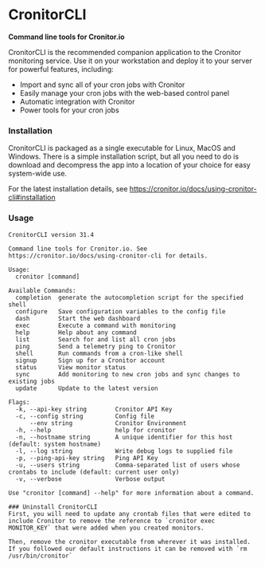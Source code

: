 # CronitorCLI
**Command line tools for Cronitor.io**

CronitorCLI is the recommended companion application to the Cronitor monitoring service.  Use it on your workstation and deploy it to your server for powerful features, including:

* Import and sync all of your cron jobs with Cronitor
* Easily manage your cron jobs with the web-based control panel
* Automatic integration with Cronitor
* Power tools for your cron jobs

### Installation
CronitorCLI is packaged as a single executable for Linux, MacOS and Windows. There is a simple installation script, but all you need to do is download and decompress the app into a location of your choice for easy system-wide use.

For the latest installation details, see https://cronitor.io/docs/using-cronitor-cli#installation

### Usage

```
CronitorCLI version 31.4

Command line tools for Cronitor.io. See https://cronitor.io/docs/using-cronitor-cli for details.

Usage:
  cronitor [command]

Available Commands:
  completion  generate the autocompletion script for the specified shell
  configure   Save configuration variables to the config file
  dash        Start the web dashboard
  exec        Execute a command with monitoring
  help        Help about any command
  list        Search for and list all cron jobs
  ping        Send a telemetry ping to Cronitor
  shell       Run commands from a cron-like shell
  signup      Sign up for a Cronitor account
  status      View monitor status
  sync        Add monitoring to new cron jobs and sync changes to existing jobs
  update      Update to the latest version

Flags:
  -k, --api-key string        Cronitor API Key
  -c, --config string         Config file
      --env string            Cronitor Environment
  -h, --help                  help for cronitor
  -n, --hostname string       A unique identifier for this host (default: system hostname)
  -l, --log string            Write debug logs to supplied file
  -p, --ping-api-key string   Ping API Key
  -u, --users string          Comma-separated list of users whose crontabs to include (default: current user only)
  -v, --verbose               Verbose output

Use "cronitor [command] --help" for more information about a command.

### Uninstall CronitorCLI
First, you will need to update any crontab files that were edited to include Cronitor to remove the reference to `cronitor exec MONITOR_KEY` that were added when you created monitors.

Then, remove the cronitor executable from wherever it was installed. If you followed our default instructions it can be removed with `rm /usr/bin/cronitor`
